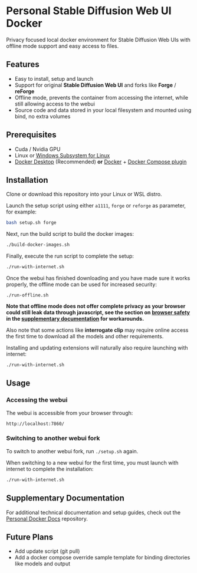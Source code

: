 # Personal Stable Diffusion Web UI Docker
Privacy focused local docker environment for Stable Diffusion Web UIs with offline mode support and easy access to files.

## Features
- Easy to install, setup and launch
- Support for original **Stable Diffusion Web UI** and forks like **Forge** / **reForge**
- Offline mode, prevents the container from accessing the internet, while still allowing access to the webui
- Source code and data stored in your local filesystem and mounted using bind, no extra volumes

## Prerequisites

  - Cuda / Nvidia GPU
  - Linux or [Windows Subsystem for Linux](https://learn.microsoft.com/en-us/windows/wsl/install)
  - [Docker Desktop](https://www.docker.com/products/docker-desktop/) (Recommended) **or** [Docker](https://docs.docker.com/engine/install/) + [Docker Compose plugin](https://docs.docker.com/compose/install/)


## Installation

Clone or download this repository into your Linux or WSL distro.

Launch the setup script using either `a1111`, `forge` or `reforge` as parameter, for example:
 ```bash
 bash setup.sh forge
 ```

Next, run the build script to build the docker images:
```bash
./build-docker-images.sh
```

Finally, execute the run script to complete the setup:
```bash
./run-with-internet.sh
```

Once the webui has finished downloading and you have made sure it works properly, the offline mode can be used for increased security:
```
./run-offline.sh
```

**Note that offline mode does not offer complete privacy as your browser could still leak data through javascript, see the section on [browser safety](https://github.com/LentoMan/personal-docker-docs/blob/main/browser-safety.md) in the [supplementary documentation](https://github.com/LentoMan/personal-docker-docs) for workarounds.**

Also note that some actions like **interrogate clip** may require online access the first time to download all the models and other requirements. 

Installing and updating extensions will naturally also require launching with internet:
```bash
./run-with-internet.sh
```

## Usage

### Accessing the webui
The webui is accessible from your browser through:
```
http://localhost:7860/
```

### Switching to another webui fork
To switch to another webui fork, run `./setup.sh` again.

When switching to a new webui for the first time, you must launch with internet to complete the installation:

```bash
./run-with-internet.sh
```

## Supplementary Documentation
For additional technical documentation and setup guides, check out the [Personal Docker Docs](https://github.com/LentoMan/personal-docker-docs) repository.

## Future Plans
- Add update script (git pull)
- Add a docker compose override sample template for binding directories like models and output
